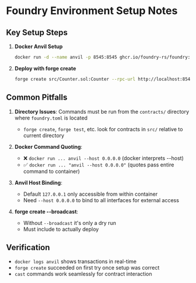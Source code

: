 # Foundry Environment Setup Notes

## Key Setup Steps

1. **Docker Anvil Setup**
   ```bash
   docker run -d --name anvil -p 8545:8545 ghcr.io/foundry-rs/foundry:latest "anvil --host 0.0.0.0"
   ```
   
2. **Deploy with forge create**
   ```bash
   forge create src/Counter.sol:Counter --rpc-url http://localhost:8545 --private-key 0xac0... --broadcast
   ```

## Common Pitfalls

1. **Directory Issues**: Commands must be run from the `contracts/` directory where `foundry.toml` is located
   - `forge create`, `forge test`, etc. look for contracts in `src/` relative to current directory

2. **Docker Command Quoting**: 
   - ❌ `docker run ... anvil --host 0.0.0.0` (docker interprets --host)
   - ✅ `docker run ... "anvil --host 0.0.0.0"` (quotes pass entire command to container)

3. **Anvil Host Binding**: 
   - Default `127.0.0.1` only accessible from within container
   - Need `--host 0.0.0.0` to bind to all interfaces for external access

4. **forge create --broadcast**: 
   - Without `--broadcast` it's only a dry run
   - Must include to actually deploy

## Verification
- `docker logs anvil` shows transactions in real-time
- `forge create` succeeded on first try once setup was correct
- `cast` commands work seamlessly for contract interaction